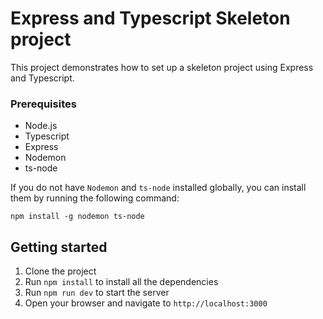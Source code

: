 # Express and Typescript Skeleton project

This project demonstrates how to set up a skeleton project using Express and Typescript.

### Prerequisites

* Node.js
* Typescript
* Express
* Nodemon
* ts-node

If you do not have `Nodemon` and `ts-node` installed globally, you can install them by running the following command:

```
npm install -g nodemon ts-node
```

## Getting started

1. Clone the project
2. Run `npm install` to install all the dependencies
3. Run `npm run dev` to start the server
4. Open your browser and navigate to `http://localhost:3000`
